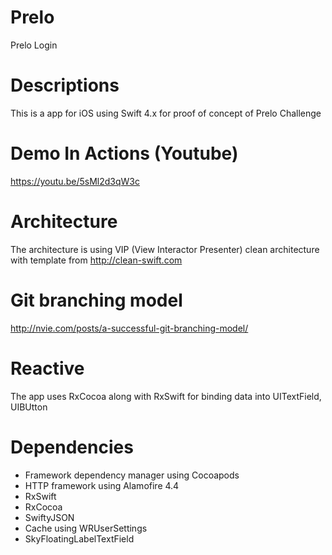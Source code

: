 # Prelo
Prelo Login

# Descriptions
This is a app for iOS using Swift 4.x for proof of concept of Prelo Challenge

# Demo In Actions (Youtube)
https://youtu.be/5sMl2d3qW3c


# Architecture
The architecture is using VIP (View Interactor Presenter) clean architecture with template from 
http://clean-swift.com

# Git branching model
http://nvie.com/posts/a-successful-git-branching-model/

# Reactive
The app uses RxCocoa along with RxSwift for binding data into UITextField, UIBUtton

# Dependencies
* Framework dependency manager using Cocoapods
* HTTP framework using Alamofire 4.4
* RxSwift 
* RxCocoa
* SwiftyJSON
* Cache using WRUserSettings
* SkyFloatingLabelTextField 
